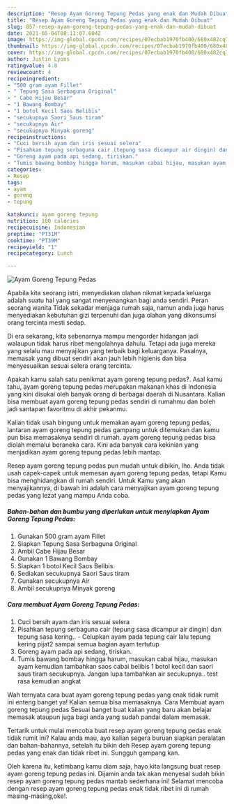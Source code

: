 ```yaml
---
description: "Resep Ayam Goreng Tepung Pedas yang enak dan Mudah Dibuat"
title: "Resep Ayam Goreng Tepung Pedas yang enak dan Mudah Dibuat"
slug: 857-resep-ayam-goreng-tepung-pedas-yang-enak-dan-mudah-dibuat
date: 2021-05-04T08:11:07.604Z
image: https://img-global.cpcdn.com/recipes/07ecbab1970fb400/680x482cq70/ayam-goreng-tepung-pedas-foto-resep-utama.jpg
thumbnail: https://img-global.cpcdn.com/recipes/07ecbab1970fb400/680x482cq70/ayam-goreng-tepung-pedas-foto-resep-utama.jpg
cover: https://img-global.cpcdn.com/recipes/07ecbab1970fb400/680x482cq70/ayam-goreng-tepung-pedas-foto-resep-utama.jpg
author: Justin Lyons
ratingvalue: 4.8
reviewcount: 4
recipeingredient:
- "500 gram ayam Fillet"
- " Tepung Sasa Serbaguna Original"
- " Cabe Hijau Besar"
- "1 Bawang Bombay"
- "1 botol Kecil Saos Belibis"
- "secukupnya Saori Saus tiram"
- "secukupnya Air"
- "secukupnya Minyak goreng"
recipeinstructions:
- "Cuci bersih ayam dan iris sesuai selera"
- "Pisahkan tepung serbaguna cair (tepung sasa dicampur air dingin) dan tepung sasa kering.. Celupkan ayam pada tepung cair lalu tepung kering pijat2 sampai semua bagian ayam tertutup"
- "Goreng ayam pada api sedang, tiriskan."
- "Tumis bawang bombay hingga harum, masukan cabai hijau, masukan ayam kemudian tambahkan saos cabai belibis 1 botol kecil dan saori saus tiram secukupnya. Jangan lupa tambahkan air secukupnya.. test rasa kemudian angkat"
categories:
- Resep
tags:
- ayam
- goreng
- tepung

katakunci: ayam goreng tepung 
nutrition: 100 calories
recipecuisine: Indonesian
preptime: "PT31M"
cooktime: "PT39M"
recipeyield: "1"
recipecategory: Lunch

---
```



![Ayam Goreng Tepung Pedas](https://img-global.cpcdn.com/recipes/07ecbab1970fb400/680x482cq70/ayam-goreng-tepung-pedas-foto-resep-utama.jpg)

Apabila kita seorang istri, menyediakan olahan nikmat kepada keluarga adalah suatu hal yang sangat menyenangkan bagi anda sendiri. Peran seorang  wanita Tidak sekadar menjaga rumah saja, namun anda juga harus menyediakan kebutuhan gizi terpenuhi dan juga olahan yang dikonsumsi orang tercinta mesti sedap.

Di era  sekarang, kita sebenarnya mampu mengorder hidangan jadi walaupun tidak harus ribet mengolahnya dahulu. Tetapi ada juga mereka yang selalu mau menyajikan yang terbaik bagi keluarganya. Pasalnya, memasak yang dibuat sendiri akan jauh lebih higienis dan bisa menyesuaikan sesuai selera orang tercinta. 



Apakah kamu salah satu penikmat ayam goreng tepung pedas?. Asal kamu tahu, ayam goreng tepung pedas merupakan makanan khas di Indonesia yang kini disukai oleh banyak orang di berbagai daerah di Nusantara. Kalian bisa membuat ayam goreng tepung pedas sendiri di rumahmu dan boleh jadi santapan favoritmu di akhir pekanmu.

Kalian tidak usah bingung untuk memakan ayam goreng tepung pedas, lantaran ayam goreng tepung pedas gampang untuk ditemukan dan kamu pun bisa memasaknya sendiri di rumah. ayam goreng tepung pedas bisa diolah memalui beraneka cara. Kini ada banyak cara kekinian yang menjadikan ayam goreng tepung pedas lebih mantap.

Resep ayam goreng tepung pedas pun mudah untuk dibikin, lho. Anda tidak usah capek-capek untuk memesan ayam goreng tepung pedas, tetapi Kamu bisa menghidangkan di rumah sendiri. Untuk Kamu yang akan menyajikannya, di bawah ini adalah cara menyajikan ayam goreng tepung pedas yang lezat yang mampu Anda coba.

<!--inarticleads1-->

##### Bahan-bahan dan bumbu yang diperlukan untuk menyiapkan Ayam Goreng Tepung Pedas:

1. Gunakan 500 gram ayam Fillet
1. Siapkan  Tepung Sasa Serbaguna Original
1. Ambil  Cabe Hijau Besar
1. Gunakan 1 Bawang Bombay
1. Siapkan 1 botol Kecil Saos Belibis
1. Sediakan secukupnya Saori Saus tiram
1. Gunakan secukupnya Air
1. Ambil secukupnya Minyak goreng




<!--inarticleads2-->

##### Cara membuat Ayam Goreng Tepung Pedas:

1. Cuci bersih ayam dan iris sesuai selera
1. Pisahkan tepung serbaguna cair (tepung sasa dicampur air dingin) dan tepung sasa kering.. - Celupkan ayam pada tepung cair lalu tepung kering pijat2 sampai semua bagian ayam tertutup
1. Goreng ayam pada api sedang, tiriskan.
1. Tumis bawang bombay hingga harum, masukan cabai hijau, masukan ayam kemudian tambahkan saos cabai belibis 1 botol kecil dan saori saus tiram secukupnya. Jangan lupa tambahkan air secukupnya.. test rasa kemudian angkat




Wah ternyata cara buat ayam goreng tepung pedas yang enak tidak rumit ini enteng banget ya! Kalian semua bisa memasaknya. Cara Membuat ayam goreng tepung pedas Sesuai banget buat kalian yang baru akan belajar memasak ataupun juga bagi anda yang sudah pandai dalam memasak.

Tertarik untuk mulai mencoba buat resep ayam goreng tepung pedas enak tidak rumit ini? Kalau anda mau, ayo kalian segera buruan siapkan peralatan dan bahan-bahannya, setelah itu bikin deh Resep ayam goreng tepung pedas yang enak dan tidak ribet ini. Sungguh gampang kan. 

Oleh karena itu, ketimbang kamu diam saja, hayo kita langsung buat resep ayam goreng tepung pedas ini. Dijamin anda tak akan menyesal sudah bikin resep ayam goreng tepung pedas mantab sederhana ini! Selamat mencoba dengan resep ayam goreng tepung pedas enak tidak ribet ini di rumah masing-masing,oke!.

